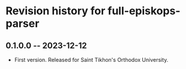 # Revision history for full-episkops-parser

## 0.1.0.0 -- 2023-12-12

* First version. Released for Saint Tikhon's Orthodox University.
